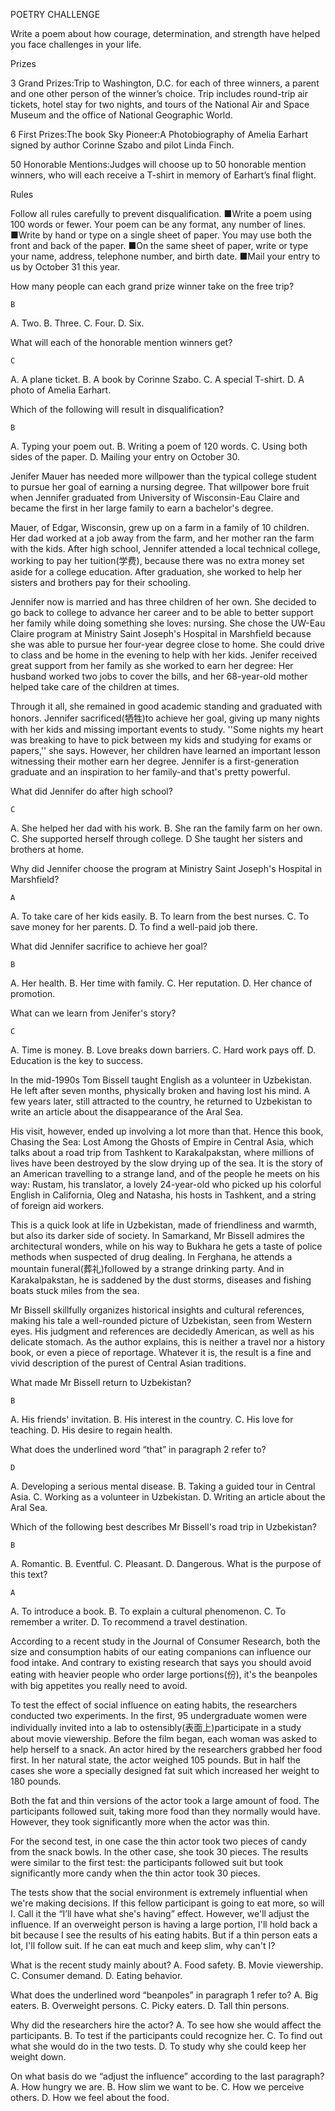 POETRY CHALLENGE

Write a poem about how courage, determination, and strength have helped you face challenges in your life.

Prizes

3 Grand Prizes:Trip to Washington, D.C. for each of three winners, a parent and one other person of the winner’s choice. Trip includes round-trip air tickets, hotel stay for two nights, and tours of the National Air and Space Museum and the office of National Geographic World.

6 First Prizes:The book Sky Pioneer:A Photobiography of Amelia Earhart signed by author Corinne Szabo and pilot Linda Finch.

50 Honorable Mentions:Judges will choose up to 50 honorable mention winners, who will each receive a T-shirt in memory of Earhart’s final flight.

Rules

Follow all rules carefully to prevent disqualification.
■Write a poem using 100 words or fewer. Your poem can be any format, any number of lines.
■Write by hand or type on a single sheet of paper. You may use both the front and back of the paper.
■On the same sheet of paper, write or type your name, address, telephone number, and birth date.
■Mail your entry to us by October 31 this year.

How many people can each grand prize winner take on the free trip?

    B

A. Two.
B. Three.
C. Four.
D. Six.

What will each of the honorable mention winners get?

    C

A. A plane ticket.
B. A book by Corinne Szabo.
C. A special T-shirt.
D. A photo of Amelia Earhart.

Which of the following will result in disqualification?

    B

A. Typing your poem out.
B. Writing a poem of 120 words.
C. Using both sides of the paper.
D. Mailing your entry on October 30.

Jenifer Mauer has needed more willpower than the typical college student to pursue her goal of earning a nursing degree. That willpower bore fruit when Jennifer graduated from University of Wisconsin-Eau Claire and became the first in her large family to earn a bachelor's degree.

Mauer, of Edgar, Wisconsin, grew up on a farm in a family of 10 children. Her dad worked at a job away from the farm, and her mother ran the farm with the kids. After high school, Jennifer attended a local technical college, working to pay her tuition(学费), because there was no extra money set aside for a college education. After graduation, she worked to help her sisters and brothers pay for their schooling.

Jennifer now is married and has three children of her own. She decided to go back to college to advance her career and to be able to better support her family while doing something she loves: nursing. She chose the UW-Eau Claire program at Ministry Saint Joseph's Hospital in Marshfield because she was able to pursue her four-year degree close to home. She could drive to class and be home in the evening to help with her kids. Jenifer received great support from her family as she worked to earn her degree: Her husband worked two jobs to cover the bills, and her 68-year-old mother helped take care of the children at times.

Through it all, she remained in good academic standing and graduated with honors. Jennifer sacrificed(牺牲)to achieve her goal, giving up many nights with her kids and missing important events to study. ''Some nights my heart was breaking to have to pick between my kids and studying for exams or papers,'' she says. However, her children have learned an important lesson witnessing their mother earn her degree. Jennifer is a first-generation graduate and an inspiration to her family-and that's pretty powerful.

What did Jennifer do after high school?

    C

A. She helped her dad with his work.
B. She ran the family farm on her own.
C. She supported herself through college.
D She taught her sisters and brothers at home.

Why did Jennifer choose the program at Ministry Saint Joseph's Hospital in Marshfield?

    A

A. To take care of her kids easily.
B. To learn from the best nurses.
C. To save money for her parents.
D. To find a well-paid job there.

What did Jennifer sacrifice to achieve her goal?

    B

A. Her health.
B. Her time with family.
C. Her reputation.
D. Her chance of promotion.

What can we learn from Jenifer's story?

    C

A. Time is money.
B. Love breaks down barriers.
C. Hard work pays off.
D. Education is the key to success.

In the mid-1990s Tom Bissell taught English as a volunteer in Uzbekistan. He left after seven months,
physically broken and having lost his mind. A few years later, still attracted to the country, he returned to Uzbekistan
to write an article about the disappearance of the Aral Sea.

His visit, however, ended up involving a lot more than that. Hence this book, Chasing the Sea: Lost Among the
Ghosts of Empire in Central Asia, which talks about a road trip from Tashkent to Karakalpakstan, where millions of
lives have been destroyed by the slow drying up of the sea. It is the story of an American travelling to a strange land,
and of the people he meets on his way: Rustam, his translator, a lovely 24-year-old who picked up his colorful
English in California, Oleg and Natasha, his hosts in Tashkent, and a string of foreign aid workers.

This is a quick look at life in Uzbekistan, made of friendliness and warmth, but also its darker side of society. In
Samarkand, Mr Bissell admires the architectural wonders, while on his way to Bukhara he gets a taste of police
methods when suspected of drug dealing. In Ferghana, he attends a mountain funeral(葬礼)followed by a strange
drinking party. And in Karakalpakstan, he is saddened by the dust storms, diseases and fishing boats stuck miles from
the sea.

Mr Bissell skillfully organizes historical insights and cultural references, making his tale a well-rounded picture
of Uzbekistan, seen from Western eyes. His judgment and references are decidedly American, as well as his delicate
stomach. As the author explains, this is neither a travel nor a history book, or even a piece of reportage. Whatever it is,
the result is a fine and vivid description of the purest of Central Asian traditions.

What made Mr Bissell return to Uzbekistan?

    B

A. His friends' invitation.
B. His interest in the country.
C. His love for teaching.
D. His desire to regain health.

What does the underlined word “that” in paragraph 2 refer to?

    D

A. Developing a serious mental disease.
B. Taking a guided tour in Central Asia.
C. Working as a volunteer in Uzbekistan.
D. Writing an article about the Aral Sea.

Which of the following best describes Mr Bissell's road trip in Uzbekistan?

    B

A. Romantic.
B. Eventful.
C. Pleasant.
D. Dangerous.
What is the purpose of this text?

    A

A. To introduce a book.
B. To explain a cultural phenomenon.
C. To remember a writer.
D. To recommend a travel destination.

According to a recent study in the Journal of Consumer Research, both the size and consumption habits of our
eating companions can influence our food intake. And contrary to existing research that says you should avoid eating
with heavier people who order large portions(份), it's the beanpoles with big appetites you really need to avoid.

To test the effect of social influence on eating habits, the researchers conducted two experiments. In the first, 95
undergraduate women were individually invited into a lab to ostensibly(表面上)participate in a study about movie
viewership. Before the film began, each woman was asked to help herself to a snack. An actor hired by the
researchers grabbed her food first. In her natural state, the actor weighed 105 pounds. But in half the cases she wore a
specially designed fat suit which increased her weight to 180 pounds.

Both the fat and thin versions of the actor took a large amount of food. The participants followed suit, taking
more food than they normally would have. However, they took significantly more when the actor was thin.

For the second test, in one case the thin actor took two pieces of candy from the snack bowls. In the other case,
she took 30 pieces. The results were similar to the first test: the participants followed suit but took significantly more
candy when the thin actor took 30 pieces.

The tests show that the social environment is extremely influential when we're making decisions. If this fellow
participant is going to eat more, so will I. Call it the “I’ll have what she's having” effect. However, we'll adjust the
influence. If an overweight person is having a large portion, I'll hold back a bit because I see the results of his eating
habits. But if a thin person eats a lot, I'll follow suit. If he can eat much and keep slim, why can't I?

What is the recent study mainly about?
A. Food safety.
B. Movie viewership.
C. Consumer demand.
D. Eating behavior.

What does the underlined word “beanpoles” in paragraph 1 refer to?
A. Big eaters.
B. Overweight persons.
C. Picky eaters.
D. Tall thin persons.

Why did the researchers hire the actor?
A. To see how she would affect the participants.
B. To test if the participants could recognize her.
C. To find out what she would do in the two tests.
D. To study why she could keep her weight down.

On what basis do we “adjust the influence” according to the last paragraph?
A. How hungry we are.
B. How slim we want to be.
C. How we perceive others.
D. How we feel about the food.
